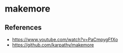 # makemore

## References

- <https://www.youtube.com/watch?v=PaCmpygFfXo>
- <https://github.com/karpathy/makemore>
